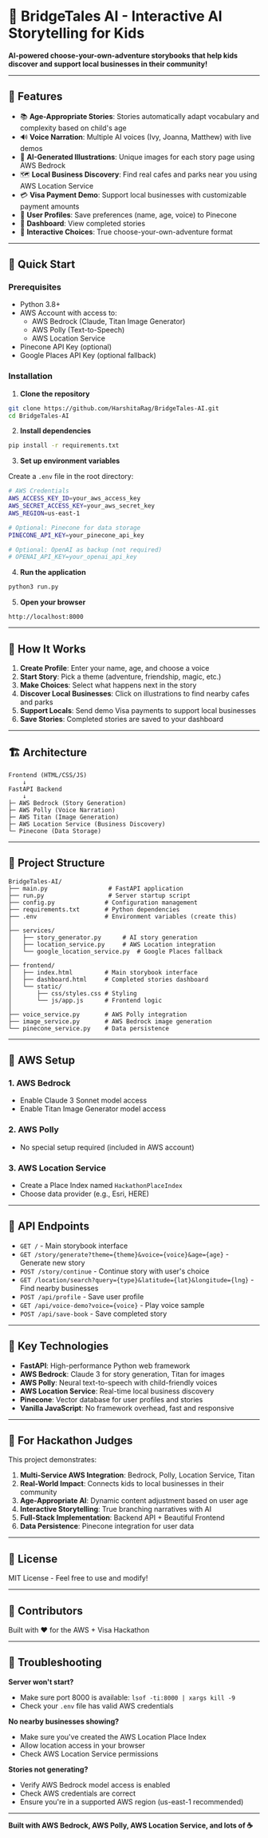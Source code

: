 # 🎪 BridgeTales AI - Interactive AI Storytelling for Kids

**AI-powered choose-your-own-adventure storybooks that help kids discover and support local businesses in their community!**

---

## 🌟 Features

- 📚 **Age-Appropriate Stories**: Stories automatically adapt vocabulary and complexity based on child's age
- 🔊 **Voice Narration**: Multiple AI voices (Ivy, Joanna, Matthew) with live demos
- 🎨 **AI-Generated Illustrations**: Unique images for each story page using AWS Bedrock
- 🗺️ **Local Business Discovery**: Find real cafes and parks near you using AWS Location Service
- 💳 **Visa Payment Demo**: Support local businesses with customizable payment amounts
- 👤 **User Profiles**: Save preferences (name, age, voice) to Pinecone
- 📖 **Dashboard**: View completed stories
- 🎯 **Interactive Choices**: True choose-your-own-adventure format

---

## 🚀 Quick Start

### Prerequisites

- Python 3.8+
- AWS Account with access to:
  - AWS Bedrock (Claude, Titan Image Generator)
  - AWS Polly (Text-to-Speech)
  - AWS Location Service
- Pinecone API Key (optional)
- Google Places API Key (optional fallback)

### Installation

1. **Clone the repository**
```bash
git clone https://github.com/HarshitaRag/BridgeTales-AI.git
cd BridgeTales-AI
```

2. **Install dependencies**
```bash
pip install -r requirements.txt
```

3. **Set up environment variables**

Create a `.env` file in the root directory:

```bash
# AWS Credentials
AWS_ACCESS_KEY_ID=your_aws_access_key
AWS_SECRET_ACCESS_KEY=your_aws_secret_key
AWS_REGION=us-east-1

# Optional: Pinecone for data storage
PINECONE_API_KEY=your_pinecone_api_key

# Optional: OpenAI as backup (not required)
# OPENAI_API_KEY=your_openai_api_key
```

4. **Run the application**
```bash
python3 run.py
```

5. **Open your browser**
```
http://localhost:8000
```

---

## 🎯 How It Works

1. **Create Profile**: Enter your name, age, and choose a voice
2. **Start Story**: Pick a theme (adventure, friendship, magic, etc.)
3. **Make Choices**: Select what happens next in the story
4. **Discover Local Businesses**: Click on illustrations to find nearby cafes and parks
5. **Support Locals**: Send demo Visa payments to support local businesses
6. **Save Stories**: Completed stories are saved to your dashboard

---

## 🏗️ Architecture

```
Frontend (HTML/CSS/JS)
    ↓
FastAPI Backend
    ↓
├─ AWS Bedrock (Story Generation)
├─ AWS Polly (Voice Narration)
├─ AWS Titan (Image Generation)
├─ AWS Location Service (Business Discovery)
└─ Pinecone (Data Storage)
```

---

## 📁 Project Structure

```
BridgeTales-AI/
├── main.py                 # FastAPI application
├── run.py                  # Server startup script
├── config.py              # Configuration management
├── requirements.txt       # Python dependencies
├── .env                   # Environment variables (create this)
│
├── services/
│   ├── story_generator.py      # AI story generation
│   ├── location_service.py     # AWS Location integration
│   └── google_location_service.py  # Google Places fallback
│
├── frontend/
│   ├── index.html         # Main storybook interface
│   ├── dashboard.html     # Completed stories dashboard
│   └── static/
│       ├── css/styles.css # Styling
│       └── js/app.js      # Frontend logic
│
├── voice_service.py       # AWS Polly integration
├── image_service.py       # AWS Bedrock image generation
└── pinecone_service.py    # Data persistence
```

---

## 🔑 AWS Setup

### 1. AWS Bedrock
- Enable Claude 3 Sonnet model access
- Enable Titan Image Generator model access

### 2. AWS Polly
- No special setup required (included in AWS account)

### 3. AWS Location Service
- Create a Place Index named `HackathonPlaceIndex`
- Choose data provider (e.g., Esri, HERE)

---

## 🎨 API Endpoints

- `GET /` - Main storybook interface
- `GET /story/generate?theme={theme}&voice={voice}&age={age}` - Generate new story
- `POST /story/continue` - Continue story with user's choice
- `GET /location/search?query={type}&latitude={lat}&longitude={lng}` - Find nearby businesses
- `POST /api/profile` - Save user profile
- `GET /api/voice-demo?voice={voice}` - Play voice sample
- `POST /api/save-book` - Save completed story

---

## 🌟 Key Technologies

- **FastAPI**: High-performance Python web framework
- **AWS Bedrock**: Claude 3 for story generation, Titan for images
- **AWS Polly**: Neural text-to-speech with child-friendly voices
- **AWS Location Service**: Real-time local business discovery
- **Pinecone**: Vector database for user profiles and stories
- **Vanilla JavaScript**: No framework overhead, fast and responsive

---

## 🎯 For Hackathon Judges

This project demonstrates:

1. **Multi-Service AWS Integration**: Bedrock, Polly, Location Service, Titan
2. **Real-World Impact**: Connects kids to local businesses in their community
3. **Age-Appropriate AI**: Dynamic content adjustment based on user age
4. **Interactive Storytelling**: True branching narratives with AI
5. **Full-Stack Implementation**: Backend API + Beautiful Frontend
6. **Data Persistence**: Pinecone integration for user data

---

## 📝 License

MIT License - Feel free to use and modify!

---

## 👥 Contributors

Built with ❤️ for the AWS + Visa Hackathon

---

## 🐛 Troubleshooting

**Server won't start?**
- Make sure port 8000 is available: `lsof -ti:8000 | xargs kill -9`
- Check your `.env` file has valid AWS credentials

**No nearby businesses showing?**
- Make sure you've created the AWS Location Place Index
- Allow location access in your browser
- Check AWS Location Service permissions

**Stories not generating?**
- Verify AWS Bedrock model access is enabled
- Check AWS credentials are correct
- Ensure you're in a supported AWS region (us-east-1 recommended)

---

**Built with AWS Bedrock, AWS Polly, AWS Location Service, and lots of ☕**
